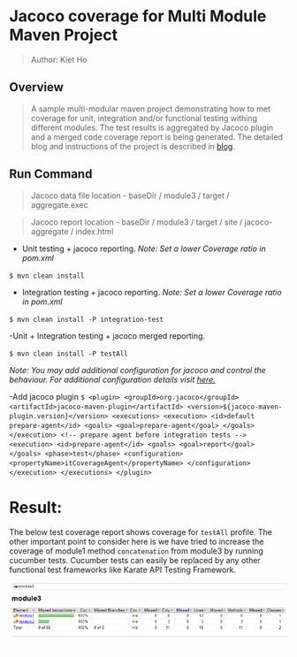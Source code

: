 # Jacoco coverage for Multi Module Maven Project

>Author: Kiet Ho
## Overview
>A sample multi-modular maven project demonstrating how to met coverage for unit, integration and/or functional testing withing different modules.
>The test results is aggregated by Jacoco plugin and a merged code coverage report is being generated.
>The detailed blog and instructions of the project is described in [blog](https://medium.com/@prgnr173/merging-integration-unit-and-functional-test-reports-with-jacoco-de5cde9b56e1).

## Run Command

>Jacoco data file location - baseDir / module3 / target / aggregate.exec

>Jacoco report location - baseDir / module3 / target / site / jacoco-aggregate / index.html


- Unit testing + jacoco reporting. 
_Note: Set a lower Coverage ratio in pom.xml_

`$ mvn clean install`

- Integration testing + jacoco reporting.
_Note: Set a lower Coverage ratio in pom.xml_

`$ mvn clean install -P integration-test`

-Unit + Integration testing + jacoco merged reporting.

`$ mvn clean install -P testAll`
  
 _Note: You may add additional configuration for jacoco and control the behaviour. For additional configuration details visit [here.](https://www.eclemma.org/jacoco/trunk/doc/maven.html)_  

-Add jacoco plugin 
`$ <plugin>
       <groupId>org.jacoco</groupId>
       <artifactId>jacoco-maven-plugin</artifactId>
         <version>${jacoco-maven-plugin.version}</version>
      	 <executions>
           <execution>
             <id>default prepare-agent</id>
             <goals>
               <goal>prepare-agent</goal>
             </goals>
           </execution>
           <!-- prepare agent before integration tests -->
           <execution>
             <id>prepare-agent</id>
             <goals>
               <goal>report</goal>
             </goals>
             <phase>test</phase>
             <configuration>
               <propertyName>itCoverageAgent</propertyName>
             </configuration>
           </execution>
         </executions>
</plugin>`

# Result: 
The below test coverage report shows coverage for `testAll` profile. 
The other important point to consider here is we have tried to increase the coverage of module1 method `concatenation` from module3 by running cucumber tests. Cucumber tests can easily be replaced by any other functional test frameworks like Karate API Testing Framework.

![Coverage Report All](merged-coverage-report-all.png)

